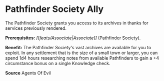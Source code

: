 ﻿---
cssclass: [feats]

---
# Pathfinder Society Ally

The Pathfinder Society grants you access to its archives in thanks for services previously rendered.

**Prerequisites:** _[[feats/Associate|Associate]]_ (Pathfinder Society).

**Benefit:** The Pathfinder Society's vast archives are available for you to exploit. In any settlement that is the size of a small town or larger, you can spend 1d4 hours researching notes from available Pathfinders to gain a +4 circumstance bonus on a single Knowledge check.

**Source** Agents Of Evil
